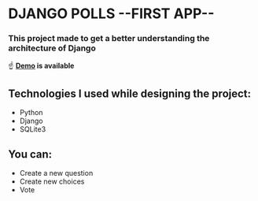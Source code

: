 # DJANGO POLLS --FIRST APP--

### This project made to get a better understanding the architecture of Django

:point_up: **[Demo](https://django-polls-app1.herokuapp.com/) is available**


## Technologies I used while designing the project:


- Python
- Django
- SQLite3


## You can:


- Create a new question
- Create new choices
- Vote
